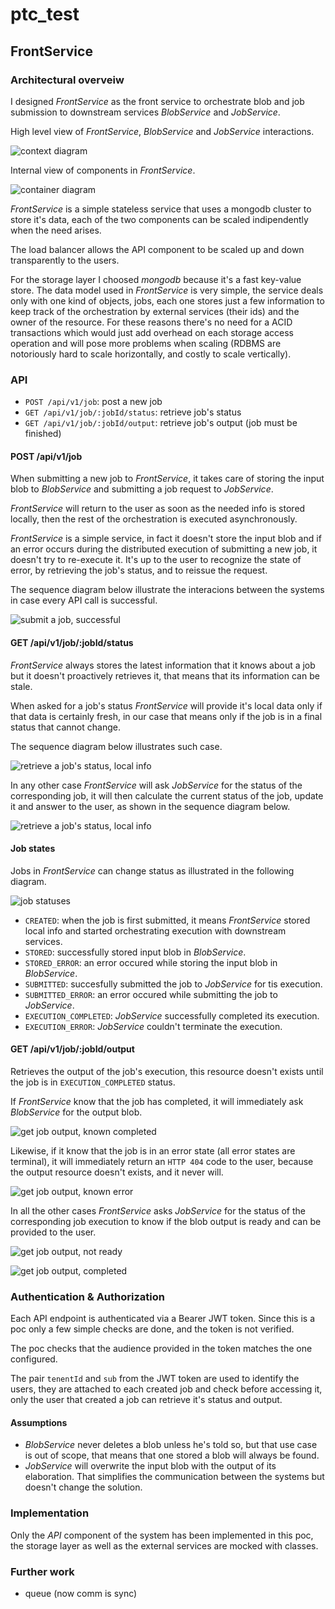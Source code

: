 # ptc_test

## FrontService

### Architectural overveiw

I designed _FrontService_ as the front service to orchestrate blob and job submission to downstream services _BlobService_ and _JobService_.

High level view of _FrontService_, _BlobService_ and _JobService_ interactions.

![context diagram](out/diagrams/c4_context/c4_context.png?raw=true)

Internal view of components in _FrontService_.

![container diagram](out/diagrams/c4_container/c4_container.png?raw=true)

_FrontService_ is a simple stateless service that uses a mongodb cluster to store it's data, each of the two components can be scaled indipendently when the need arises.

The load balancer allows the API component to be scaled up and down transparently to the users.

For the storage layer I choosed _mongodb_ because it's a fast key-value store. The data model used in _FrontService_ is very simple, the service deals only with one kind of objects, jobs, each one stores just a few information to keep track of the orchestration by external services (their ids) and the owner of the resource. For these reasons there's no need for a ACID transactions which would just add overhead on each storage access operation and will pose more problems when scaling (RDBMS are notoriously hard to scale horizontally, and costly to scale vertically).

### API

- `POST /api/v1/job`: post a new job
- `GET /api/v1/job/:jobId/status`: retrieve job's status
- `GET /api/v1/job/:jobId/output`: retrieve job's output (job must be finished)

#### POST /api/v1/job

When submitting a new job to _FrontService_, it takes care of storing the input blob to _BlobService_ and submitting a job request to _JobService_.

_FrontService_ will return to the user as soon as the needed info is stored locally, then the rest of the orchestration is executed asynchronously.

_FrontService_ is a simple service, in fact it doesn't store the input blob and if an error occurs during the distributed execution of submitting a new job, it doesn't try to re-execute it. It's up to the user to recognize the state of error, by retrieving the job's status, and to reissue the request.

The sequence diagram below illustrate the interacions between the systems in case every API call is successful.

![submit a job, successful](out/diagrams/postjob_sequence_diagram/postjob_sequence_diagram.png?raw=true)

#### GET /api/v1/job/:jobId/status

_FrontService_ always stores the latest information that it knows about a job but it doesn't proactively retrieves it, that means that its information can be stale.

When asked for a job's status _FrontService_ will provide it's local data only if that data is certainly fresh, in our case that means only if the job is in a final status that cannot change.

The sequence diagram below illustrates such case.

![retrieve a job's status, local info](out/diagrams/getstatus_local_sequence_diagram/getstatus_local_sequence_diagram.png?raw=true)

In any other case _FrontService_ will ask _JobService_ for the status of the corresponding job, it will then calculate the current status of the job, update it and answer to the user, as shown in the sequence diagram below.

![retrieve a job's status, local info](out/diagrams/getstatus_jsservice_sequence_diagram/getstatus_jsservice_sequence_diagram.png?raw=true)

#### Job states

Jobs in _FrontService_ can change status as illustrated in the following diagram.

![job statuses](out/diagrams/jobStatus_state_diagram/jobStatus_state_diagram.png?raw=true)

- `CREATED`: when the job is first submitted, it means _FrontService_ stored local info and started orchestrating execution with downstream services.
- `STORED`: successfully stored input blob in _BlobService_.
- `STORED_ERROR`: an error occured while storing the input blob in _BlobService_.
- `SUBMITTED`: succesfully submitted the job to _JobService_ for tis execution.
- `SUBMITTED_ERROR`: an error occured while submitting the job to _JobService_.
- `EXECUTION_COMPLETED`: _JobService_ successfully completed its execution.
- `EXECUTION_ERROR`: _JobService_ couldn't terminate the execution.

#### GET /api/v1/job/:jobId/output

Retrieves the output of the job's execution, this resource doesn't exists until the job is in `EXECUTION_COMPLETED` status.

If _FrontService_ know that the job has completed, it will immediately ask _BlobService_ for the output blob.

![get job output, known completed](out/diagrams/getjob_completed_sequence_diagram/getjob_completed_sequence_diagram.png?raw=true)

Likewise, if it know that the job is in an error state (all error states are terminal), it will immediately return an `HTTP 404` code to the user, because the output resource doesn't exists, and it never will.

![get job output, known error](out/diagrams/getjob_completed_sequence_diagram/../getjob_error_sequence_diagram/getjob_error_sequence_diagram.png?raw=true)

In all the other cases _FrontService_ asks _JobService_ for the status of the corresponding job execution to know if the blob output is ready and can be provided to the user.

![get job output, not ready](out/diagrams/getjob_not_ready_sequence_diagram/getjob_not_ready_sequence_diagram.png?raw=true)

![get job output, completed](out/diagrams/getjob_completed_unknown_sequence_diagram/getjob_completed_unknown_sequence_diagram.png?raw=true)

### Authentication & Authorization

Each API endpoint is authenticated via a Bearer JWT token. Since this is a poc only a few simple checks are done, and the token is not verified.

The poc checks that the audience provided in the token matches the one configured.

The pair `tenentId` and `sub` from the JWT token are used to identify the users, they are attached to each created job and check before accessing it, only the user that created a job can retrieve it's status and output.

#### Assumptions

- _BlobService_ never deletes a blob unless he's told so, but that use case is out of scope, that means that one stored a blob will always be found.
- _JobService_ will overwrite the input blob with the output of its elaboration. That simplifies the communication between the systems but doesn't change the solution.

### Implementation

Only the _API_ component of the system has been implemented in this poc, the storage layer as well as the external services are mocked with classes.

### Further work

- queue (now comm is sync)
